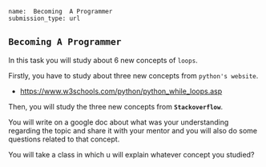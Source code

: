 ```ngMeta
name:  Becoming  A Programmer
submission_type: url
```
## `Becoming A Programmer`

In this task you will study about 6 new concepts of `loops`.

Firstly, you have to study about three new concepts from `python's website`.

- https://www.w3schools.com/python/python_while_loops.asp

Then, you will study the three new concepts from **`Stackoverflow`**.


You will write on a google doc about what was your understanding regarding the topic and share it with your mentor and you will also do some questions related to that concept.

You will take a class in which u will explain whatever concept you studied? 

